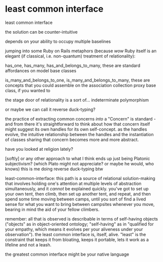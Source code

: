 # least common interface

least common interface

the solution can be counter-intuitive

depends on your ability to occupy multiple baselines

jumping into some Ruby on Rails metaphors (because _wow_ Ruby itself is an elegant (if classical, i.e. non-quantum) treatment of relationality):

has\_one, has\_many, has\_and\_belongs\_to\_many, these are standard affordances on model base classes

is\_many\_and\_belongs\_to\_one, is\_many\_and\_belongs\_to\_many, these are concepts that you could assemble on the association collection proxy base class, if you wanted to

the stage door of relationality is a sort of... indeterminate polymorphism

or maybe we can call it reverse duck-typing?

the practice of extracting common concerns _into_ a "Concern" is standard - and from there it's straightforward to think about how that concern itself might suggest its own handles for its own self-concept. as the handles evolve, the intuitive relationship between the handles and the instantiation of classes sharing that concern becomes more and more abstract.

have you looked at religion lately?

\[softly] or any other approach to what I think ends up just being Platonic subjectivism? (which Plato might not appreciate? or maybe he would, who knows) this is me doing reverse duck-typing btw

least-common-interface: this path is a source of relational solution-making that involves holding one's attention at multiple levels of abstraction simultaneously, and it _cannot_ be explained quickly. you've got to set up your own tent, then climb, then set up another tent, and repeat, and then spend some time moving between camps, until you sort of find a lived sense for what you want to bring between campsites whenever you move, bearing in mind the aid of your fellow climbers.

remember: all that is observed is describable in terms of self-having objects ("objects" as in object-oriented ontology; "self-having" as in "qualified for your empathy, which means it evolves per your aliveness under your observation"). the least common interface is, itself, alive. "least" is the constraint that keeps it from bloating, keeps it portable, lets it work as a lifeline and not a leash.

the greatest common interface might be your native language
